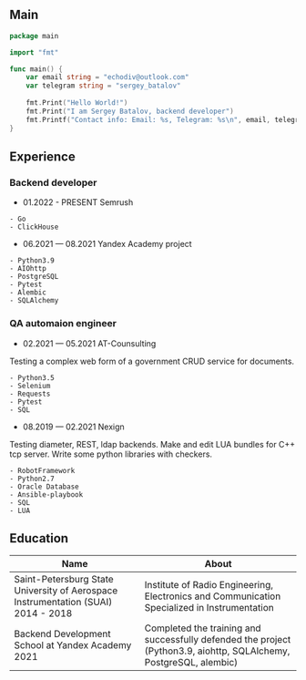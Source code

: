 ## Main
```go
package main

import "fmt"

func main() {
    var email string = "echodiv@outlook.com"
    var telegram string = "sergey_batalov"
    
    fmt.Print("Hello World!")
    fmt.Print("I am Sergey Batalov, backend developer")
    fmt.Printf("Contact info: Email: %s, Telegram: %s\n", email, telegram)   
}

```
## Experience
### Backend developer

- 01.2022 - PRESENT Semrush

```
- Go
- ClickHouse
```

- 06.2021 — 08.2021 Yandex Academy project

```
- Python3.9
- AIOhttp
- PostgreSQL
- Pytest
- Alembic
- SQLAlchemy
```

### QA automaion engineer

- 02.2021 — 05.2021 AT-Counsulting

Testing a complex web form of a government CRUD service for documents.
```
- Python3.5
- Selenium
- Requests
- Pytest
- SQL
```

- 08.2019 — 02.2021 Nexign

Testing diameter, REST, ldap backends. Make and edit LUA bundles for C++ tcp server. Write some python libraries with checkers.
```
- RobotFramework
- Python2.7
- Oracle Database
- Ansible-playbook
- SQL
- LUA
```

## Education
Name | About
---- | -----
Saint-Petersburg State University of Aerospace Instrumentation (SUAI) 2014 - 2018 | Institute of Radio Engineering, Electronics and Communication Specialized in Instrumentation
Backend Development School at Yandex Academy 2021 | Completed the training and successfully defended the project (Python3.9, aiohttp, SQLAlchemy, PostgreSQL, alembic)
